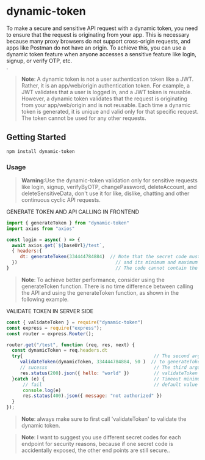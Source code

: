 
# dynamic-token
To make a secure and sensitive API request with a dynamic token, you need to ensure that the request is originating from your app. This is necessary because many proxy browsers do not support cross-origin requests, and apps like Postman do not have an origin. To achieve this, you can use a dynamic token feature when anyone accesses a sensitive feature like login, signup, or verify OTP, etc.\
.
> __Note__: A dynamic token is not a user authentication token like a JWT. Rather, it is an app/web/origin authentication token. For example, a JWT validates that a user is logged in, and a JWT token is reusable. However, a dynamic token validates that the request is originating from your app/web/origin and is not reusable. Each time a dynamic token is generated, it is unique and valid only for that specific request. The token cannot be used for any other requests.


## Getting Started
```javascript
npm install dynamic-token
```

### Usage
> __Warning__:Use the dynamic-token validation only for sensitive requests like login, signup, verifyByOTP, changePassword, deleteAccount, and deleteSensitiveData, don't use it for like, dislike, chatting and other continuous cyclic API requests.

GENERATE TOKEN AND API CALLING IN FRONTEND 
```javascript
import { generateToken } from "dynamic-token"
import axios from "axios"

const login = async( ) => {
  await axios.get(`${baseUrl}/test`, 
  { headers:{
     dt: generateToken(334444784884)  // Note that the secret code must only contain numbers,                                      
  })                                    // and its minimum and maximum lengths must be 9 and 12 digits respectively. 
}                                       // The code cannot contain the digit '0'
```
> __Note__: To achieve better performance, consider using the generateToken function. There is no time difference between calling the API and using the generateToken function, as shown in the following example.

VALIDATE TOKEN IN SERVER SIDE
```javascript
const { validateToken } = require("dynamic-token")
const express = require("express");
const router = express.Router();

router.get("/test", function (req, res, next) {
  const dynamicToken = req.headers.dt
  try{                                                // The second argument must be the secret code that matches the one used
     validateToken(dynamicToken, 334444784884, 50 )  // to generateToken in the frontend API call  against this endpoint. 
     // sucesss                                       // The third argument is timeout that value 50 means generateToken and 
     res.status(200).json({ hello: "world" })         // validateToken between time difference is more then 50ms is invalid request
  }catch (e) {                                        // Timeout minimum value is 50 and maximum value is 600 and 
      // fail                                         // default value is 200 so it is an optional parameter
      console.log(e)
      res.status(400).json({ message: "not authorized" })
  }
});
```
> __Note__:  always make sure to first call 'validateToken' to validate the dynamic token.

> __Note__: I want to suggest you use different secret codes for each endpoint for security reasons, because if one secret code is accidentally exposed, the other end points are still secure..
